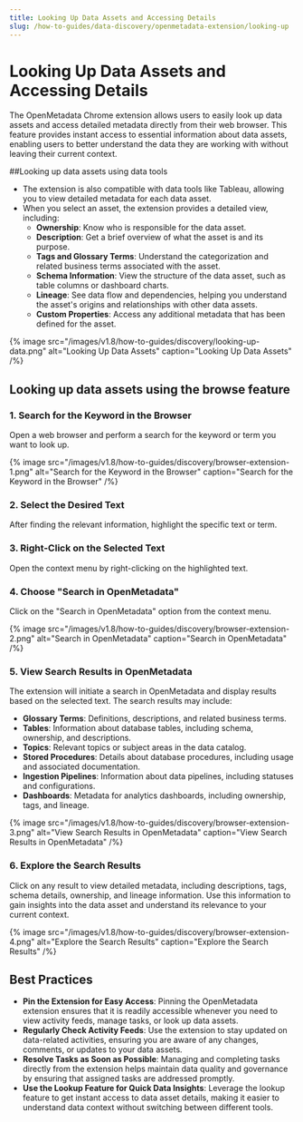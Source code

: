 ```yaml
---
title: Looking Up Data Assets and Accessing Details
slug: /how-to-guides/data-discovery/openmetadata-extension/looking-up
---
```


# Looking Up Data Assets and Accessing Details

The OpenMetadata Chrome extension allows users to easily look up data assets and access detailed metadata directly from their web browser. This feature provides instant access to essential information about data assets, enabling users to better understand the data they are working with without leaving their current context.

##Looking up data assets using data tools

- The extension is also compatible with data tools like Tableau, allowing you to view detailed metadata for each data asset.
- When you select an asset, the extension provides a detailed view, including:
  - **Ownership**: Know who is responsible for the data asset.
  - **Description**: Get a brief overview of what the asset is and its purpose.
  - **Tags and Glossary Terms**: Understand the categorization and related business terms associated with the asset.
  - **Schema Information**: View the structure of the data asset, such as table columns or dashboard charts.
  - **Lineage**: See data flow and dependencies, helping you understand the asset's origins and relationships with other data assets.
  - **Custom Properties**: Access any additional metadata that has been defined for the asset.

{% image
src="/images/v1.8/how-to-guides/discovery/looking-up-data.png"
alt="Looking Up Data Assets"
caption="Looking Up Data Assets"
/%}

## Looking up data assets using the browse feature

### 1. Search for the Keyword in the Browser
Open a web browser and perform a search for the keyword or term you want to look up.

{% image
src="/images/v1.8/how-to-guides/discovery/browser-extension-1.png"
alt="Search for the Keyword in the Browser"
caption="Search for the Keyword in the Browser"
/%}

### 2. Select the Desired Text
After finding the relevant information, highlight the specific text or term.

### 3. Right-Click on the Selected Text
Open the context menu by right-clicking on the highlighted text.

### 4. Choose "Search in OpenMetadata"
Click on the "Search in OpenMetadata" option from the context menu.

{% image
src="/images/v1.8/how-to-guides/discovery/browser-extension-2.png"
alt="Search in OpenMetadata"
caption="Search in OpenMetadata"
/%}

### 5. View Search Results in OpenMetadata
The extension will initiate a search in OpenMetadata and display results based on the selected text. The search results may include:

- **Glossary Terms**: Definitions, descriptions, and related business terms.
- **Tables**: Information about database tables, including schema, ownership, and descriptions.
- **Topics**: Relevant topics or subject areas in the data catalog.
- **Stored Procedures**: Details about database procedures, including usage and associated documentation.
- **Ingestion Pipelines**: Information about data pipelines, including statuses and configurations.
- **Dashboards**: Metadata for analytics dashboards, including ownership, tags, and lineage.

{% image
src="/images/v1.8/how-to-guides/discovery/browser-extension-3.png"
alt="View Search Results in OpenMetadata"
caption="View Search Results in OpenMetadata"
/%}

### 6. Explore the Search Results
Click on any result to view detailed metadata, including descriptions, tags, schema details, ownership, and lineage information. Use this information to gain insights into the data asset and understand its relevance to your current context.

{% image
src="/images/v1.8/how-to-guides/discovery/browser-extension-4.png"
alt="Explore the Search Results"
caption="Explore the Search Results"
/%}

## Best Practices

- **Pin the Extension for Easy Access**: Pinning the OpenMetadata extension ensures that it is readily accessible whenever you need to view activity feeds, manage tasks, or look up data assets.
- **Regularly Check Activity Feeds**: Use the extension to stay updated on data-related activities, ensuring you are aware of any changes, comments, or updates to your data assets.
- **Resolve Tasks as Soon as Possible**: Managing and completing tasks directly from the extension helps maintain data quality and governance by ensuring that assigned tasks are addressed promptly.
- **Use the Lookup Feature for Quick Data Insights**: Leverage the lookup feature to get instant access to data asset details, making it easier to understand data context without switching between different tools.
